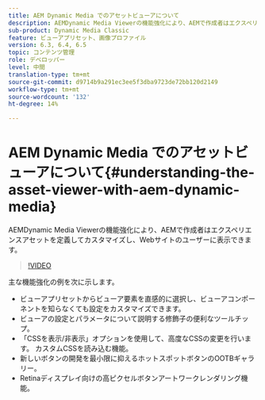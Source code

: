 ```yaml
---
title: AEM Dynamic Media でのアセットビューアについて
description: AEMDynamic Media Viewerの機能強化により、AEMで作成者はエクスペリエンスアセットを定義してカスタマイズし、Webサイトのユーザーに表示できます。
sub-product: Dynamic Media Classic
feature: ビューアプリセット、画像プロファイル
version: 6.3, 6.4, 6.5
topic: コンテンツ管理
role: デベロッパー
level: 中間
translation-type: tm+mt
source-git-commit: d9714b9a291ec3ee5f3dba9723de72bb120d2149
workflow-type: tm+mt
source-wordcount: '132'
ht-degree: 14%

---
```



# AEM Dynamic Media でのアセットビューアについて{#understanding-the-asset-viewer-with-aem-dynamic-media}

AEMDynamic Media Viewerの機能強化により、AEMで作成者はエクスペリエンスアセットを定義してカスタマイズし、Webサイトのユーザーに表示できます。

>[!VIDEO](https://video.tv.adobe.com/v/17783/?quality=9&learn=on)

主な機能強化の例を次に示します。

* ビューアプリセットからビューア要素を直感的に選択し、ビューアコンポーネントを知らなくても設定をカスタマイズできます。
* ビューアの設定とパラメータについて説明する修飾子の便利なツールチップ。
* 「CSSを表示/非表示」オプションを使用して、高度なCSSの変更を行います。 カスタムCSSを読み込む機能。
* 新しいボタンの開発を最小限に抑えるホットスポットボタンのOOTBギャラリー。
* Retinaディスプレイ向けの高ピクセルボタンアートワークレンダリング機能。